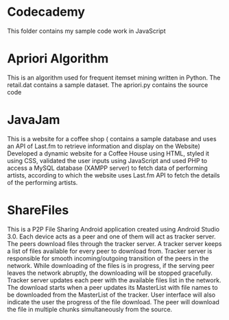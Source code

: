 # Codecademy

This folder contains my sample code work in JavaScript

# Apriori Algorithm

This is an algorithm used for frequent itemset mining written in Python. 
The retail.dat contains a sample dataset.
The apriori.py contains the source code

#  JavaJam

This is a website for a coffee shop ( contains a sample database and uses an API of Last.fm to retrieve information and display on the Website)
Developed a dynamic website for a Coffee House using HTML, styled it using CSS, validated the user inputs using JavaScript and used PHP
to access a MySQL database (XAMPP server) to fetch data of performing artists, according to which the website uses Last.fm API to fetch the details of the performing artists.

#  ShareFiles

This is a P2P File Sharing Android application created using Android Studio 3.0. Each device acts as a peer and one of them will act as tracker server. The peers download files through the tracker server. A tracker server keeps a list of files available for every peer to download from. Tracker server is responsible for smooth incoming/outgoing transition of the peers in the network. While downloading of the files is in progress, if the serving peer leaves the network abruptly, the downloading will be stopped gracefully. Tracker server updates each peer with the available files list in the network.
The download starts when a peer updates its MasterList with file names to be downloaded from the MasterList of the tracker. User interface will also indicate the user the progress of the file download. The peer will download the file in multiple chunks simultaneously from the source.



